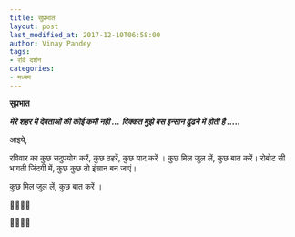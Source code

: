 ```yaml
---
title: सुप्रभात
layout: post
last_modified_at: 2017-12-10T06:58:00
author: Vinay Pandey
tags:
- रवि दर्शन
categories:
- मध्यम
---
```

**सुप्रभात**

***मेरे शहर में देवताओं की कोई कमी नही ...***
***दिक्कत मुझे बस इन्सान ढुंढने में होती है .....***

आइये, 

रविवार का कुछ सदुपयोग करें,
कुछ ठहरें, कुछ याद करें । 
कुछ मिल जुल लें, कुछ बात करें। 
रोबोट सी भागती जिंदगी में,
कुछ कुछ तो इंसान बन जाएं।


कुछ मिल जुल लें,
कुछ बात करें ।

🙏🌷🌷🙏

🙏🌷🌷🙏


